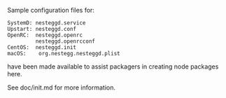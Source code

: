 Sample configuration files for:
```
SystemD: nesteggd.service
Upstart: nesteggd.conf
OpenRC:  nesteggd.openrc
         nesteggd.openrcconf
CentOS:  nesteggd.init
macOS:    org.nestegg.nesteggd.plist
```
have been made available to assist packagers in creating node packages here.

See doc/init.md for more information.
